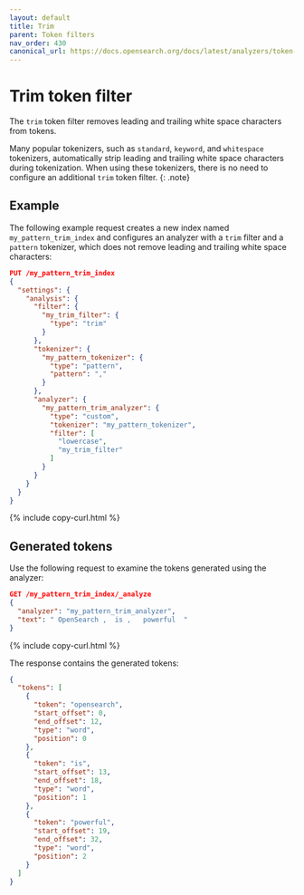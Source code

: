 ```yaml
---
layout: default
title: Trim
parent: Token filters
nav_order: 430
canonical_url: https://docs.opensearch.org/docs/latest/analyzers/token-filters/trim/
---
```


# Trim token filter

The `trim` token filter removes leading and trailing white space characters from tokens. 

Many popular tokenizers, such as `standard`, `keyword`, and `whitespace` tokenizers, automatically strip leading and trailing white space characters during tokenization. When using these tokenizers, there is no need to configure an additional `trim` token filter. 
{: .note}


## Example

The following example request creates a new index named `my_pattern_trim_index` and configures an analyzer with a `trim` filter and a `pattern` tokenizer, which does not remove leading and trailing white space characters:

```json
PUT /my_pattern_trim_index
{
  "settings": {
    "analysis": {
      "filter": {
        "my_trim_filter": {
          "type": "trim"
        }
      },
      "tokenizer": {
        "my_pattern_tokenizer": {
          "type": "pattern",
          "pattern": ","
        }
      },
      "analyzer": {
        "my_pattern_trim_analyzer": {
          "type": "custom",
          "tokenizer": "my_pattern_tokenizer",
          "filter": [
            "lowercase",
            "my_trim_filter"
          ]
        }
      }
    }
  }
}
```
{% include copy-curl.html %}

## Generated tokens

Use the following request to examine the tokens generated using the analyzer:

```json
GET /my_pattern_trim_index/_analyze
{
  "analyzer": "my_pattern_trim_analyzer",
  "text": " OpenSearch ,  is ,   powerful  "
}
```
{% include copy-curl.html %}

The response contains the generated tokens:

```json
{
  "tokens": [
    {
      "token": "opensearch",
      "start_offset": 0,
      "end_offset": 12,
      "type": "word",
      "position": 0
    },
    {
      "token": "is",
      "start_offset": 13,
      "end_offset": 18,
      "type": "word",
      "position": 1
    },
    {
      "token": "powerful",
      "start_offset": 19,
      "end_offset": 32,
      "type": "word",
      "position": 2
    }
  ]
}
```
